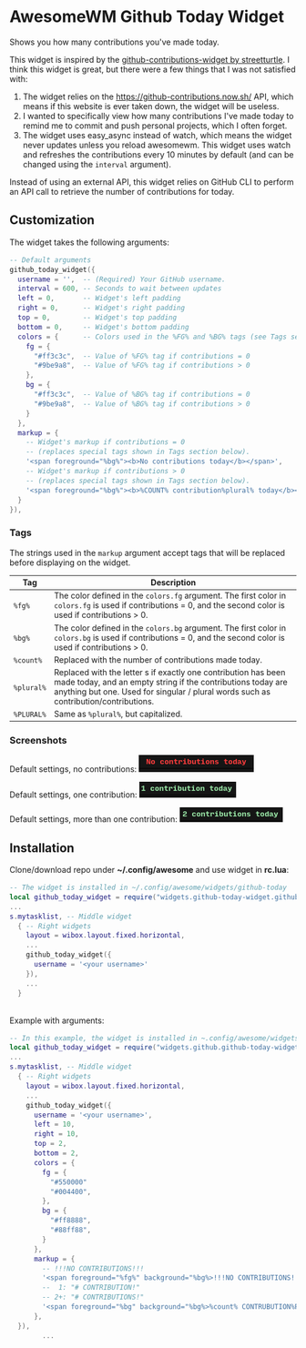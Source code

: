 # AwesomeWM Github Today Widget

Shows you how many contributions you've made today.

This widget is inspired by the [github-contributions-widget by streetturtle](https://github.com/streetturtle/awesome-wm-widgets/tree/master/github-contributions-widget). I think this widget is great, but there were a few things that I was not satisfied with:

1. The widget relies on the https://github-contributions.now.sh/ API, which means if this website is ever taken down, the widget will be useless.
2. I wanted to specifically view how many contributions I've made today to remind me to commit and push personal projects, which I often forget.
3. The widget uses easy_async instead of watch, which means the widget never updates unless you reload awesomewm. This widget uses watch and refreshes the contributions every 10 minutes by default (and can be changed using the `interval` argument).

Instead of using an external API, this widget relies on GitHub CLI to perform an API call to retrieve the number of contributions for today. 
## Customization

The widget takes the following arguments:

```lua
-- Default arguments
github_today_widget({
  username = '',  -- (Required) Your GitHub username.
  interval = 600, -- Seconds to wait between updates
  left = 0,       -- Widget's left padding
  right = 0,      -- Widget's right padding
  top = 0,        -- Widget's top padding
  bottom = 0,     -- Widget's bottom padding
  colors = {      -- Colors used in the %FG% and %BG% tags (see Tags section below)
    fg = {
      "#ff3c3c",  -- Value of %FG% tag if contributions = 0
      "#9be9a8",  -- Value of %FG% tag if contributions > 0
    },
    bg = {
      "#ff3c3c",  -- Value of %BG% tag if contributions = 0
      "#9be9a8",  -- Value of %BG% tag if contributions > 0
    }
  },
  markup = {
    -- Widget's markup if contributions = 0
    -- (replaces special tags shown in Tags section below).
    '<span foreground="%bg%"><b>No contributions today</b></span>',
    -- Widget's markup if contributions > 0
    -- (replaces special tags shown in Tags section below).
    '<span foreground="%bg%"><b>%COUNT% contribution%plural% today</b></span>',
  }
}),
```

### Tags

The strings used in the `markup` argument accept tags that will be replaced before displaying on the widget.

| Tag | Description |
|---|---|
| `%fg%` | The color defined in the `colors.fg` argument. The first color in `colors.fg` is used if contributions = 0, and the second color is used if contributions > 0. |
| `%bg%` | The color defined in the `colors.bg` argument. The first color in `colors.bg` is used if contributions = 0, and the second color is used if contributions > 0. |
| `%count%` | Replaced with the number of contributions made today. |
| `%plural%` | Replaced with the letter s if exactly one contribution has been made today, and an empty string if the contributions today are anything but one. Used for singular / plural words such as contribution/contributions. |
| `%PLURAL%` | Same as `%plural%`, but capitalized. |

### Screenshots

Default settings, no contributions:
![github-today-default-none.png](./screenshots/github-today-default-none.png)

Default settings, one contribution:
![github-today-default-one.png](./screenshots/github-today-default-one.png)

Default settings, more than one contribution:
![github-today-default-two.png](./screenshots/github-today-default-two.png)

## Installation

Clone/download repo under **~/.config/awesome** and use widget in **rc.lua**:

```lua
-- The widget is installed in ~/.config/awesome/widgets/github-today
local github_today_widget = require("widgets.github-today-widget.github-today-widget")
...
s.mytasklist, -- Middle widget
  { -- Right widgets
    layout = wibox.layout.fixed.horizontal,
	...
    github_today_widget({
      username = '<your username>'
    }),
    ...
  }
```

<br>
Example with arguments:

```lua
-- In this example, the widget is installed in ~.config/awesome/widgets/github
local github_today_widget = require("widgets.github.github-today-widget.github-today-widget")
...
s.mytasklist, -- Middle widget
  { -- Right widgets
    layout = wibox.layout.fixed.horizontal,
    ...
    github_today_widget({
      username = '<your username>',
      left = 10,
      right = 10,
      top = 2,
      bottom = 2,
      colors = {
        fg = {
          "#550000"
          "#004400",
        },
        bg = {
          "#ff8888",
          "#88ff88",
        }
      },
      markup = {
        -- !!!NO CONTRIBUTIONS!!!
        '<span foreground="%fg%" background="%bg%>!!!NO CONTRIBUTIONS!!!</span>',
        --  1: "# CONTRIBUTION!"
        -- 2+: "# CONTRIBUTIONS!"
        '<span foreground="%bg" background="%bg%>%count% CONTRUBUTION%PLURAL%!</span>',
      },
  }),
		...
```

